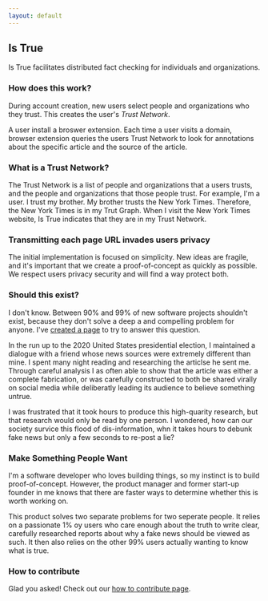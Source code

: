 ```yaml
---
layout: default
---
```


## Is True

Is True facilitates distributed fact checking for individuals and organizations. 

### How does this work?

During account creation, new users select people and organizations who they trust. This creates the user's _Trust Network_.

A user install a broswer extension. Each time a user visits a domain, browser extension queries the users Trust Network to look for annotations about the specific article and the source of the article. 

### What is a Trust Network?
The Trust Network is a list of people and organizations that a users trusts, and the people and organizations that those people trust.
For example, I'm a user. I trust my brother. My brother trusts the New York Times. Therefore, the New York Times is in my Trut Graph. When I visit the New York Times website, Is True indicates that they are in my Trust Network. 


### Transmitting each page URL invades users privacy
The initial implementation is focused on simplicity. New ideas are fragile, and it's important that we create a proof-of-concept as quickly as possible. We respect users privacy security and will find a way protect both.

### Should this exist?
I don't know. Between 90% and 99% of new software projects shouldn't exist, because they don't solve a deep a and compelling problem for anyone.
I've [created a page](need-approach-benefit-competition) to try to answer this question. 

In the run up to the 2020 United States presidential election, I maintained a dialogue with a friend whose news sources were extremely different than mine. I spent many night reading and researching the articlse he sent me. Through careful analysis I as often able to show that the article was either a complete fabrication, or was carefully constructed to both be shared virally on social media while deliberatly leading its audience to believe something untrue.  

I was frustrated that it took hours to produce this high-quarity research, but that research would only be read by one person. I wondered, how can our society survice this flood of dis-information, whn it takes hours to debunk fake news but only a few seconds to re-post a lie?

### Make Something People Want
I'm a software developer who loves building things, so my instinct is to build proof-of-concept. However, the product manager and former start-up founder in me knows that there are faster ways to determine whether this is worth working on.

This product solves two separate problems for two seperate people. It relies on a passionate 1% oy users who care enough about the truth to write clear, carefully researched reports about why a fake news should be viewed as such. It then also relies on the other 99% users actually wanting to know what is true. 

### How to contribute
Glad you asked! Check out our [how to contribute page](https://owenbrown.github.io/istrue/how-to-contribute).
